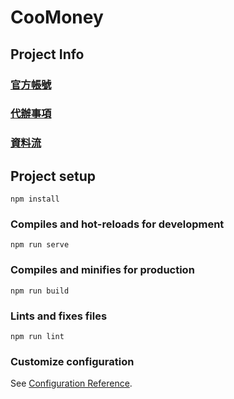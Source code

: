 # CooMoney

## Project Info

### [官方帳號](https://docs.google.com/document/d/1AM14dsku9orn6UcJPjF3oAbLPXe-MgWESBMjfnO3YEs/edit#heading=h.1l9wcqx57b1m)

### [代辦事項](https://trello.com/b/HroUT2ma/kanban-template)

### [資料流](https://docs.google.com/spreadsheets/d/14N3cAXtVJxlOpqW2vDhFZqt5iwCbZWBAU_bJlCZM1LA/edit#gid=0)

## Project setup
```
npm install
```

### Compiles and hot-reloads for development
```
npm run serve
```

### Compiles and minifies for production
```
npm run build
```

### Lints and fixes files
```
npm run lint
```

### Customize configuration
See [Configuration Reference](https://cli.vuejs.org/config/).
